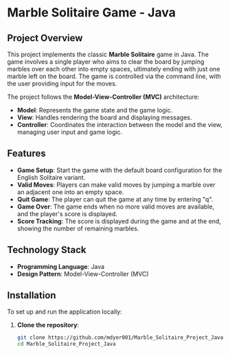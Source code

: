 # Marble Solitaire Game - Java

## Project Overview

This project implements the classic **Marble Solitaire** game in Java. The game involves a single player who aims to clear the board by jumping marbles over each other into empty spaces, ultimately ending with just one marble left on the board. The game is controlled via the command line, with the user providing input for the moves.

The project follows the **Model-View-Controller (MVC)** architecture:
- **Model**: Represents the game state and the game logic.
- **View**: Handles rendering the board and displaying messages.
- **Controller**: Coordinates the interaction between the model and the view, managing user input and game logic.

## Features

- **Game Setup**: Start the game with the default board configuration for the English Solitaire variant.
- **Valid Moves**: Players can make valid moves by jumping a marble over an adjacent one into an empty space.
- **Quit Game**: The player can quit the game at any time by entering "q".
- **Game Over**: The game ends when no more valid moves are available, and the player's score is displayed.
- **Score Tracking**: The score is displayed during the game and at the end, showing the number of remaining marbles.

## Technology Stack

- **Programming Language**: Java
- **Design Pattern**: Model-View-Controller (MVC)

## Installation

To set up and run the application locally:

1. **Clone the repository**:
   ```bash
   git clone https://github.com/mdyer001/Marble_Solitaire_Project_Java.git
   cd Marble_Solitaire_Project_Java
